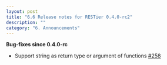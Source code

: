 ```yaml
---
layout: post
title: "6.6 Release notes for RESTier 0.4.0-rc2"
description: ""
category: "6. Announcements"
---
```


**Bug-fixes since 0.4.0-rc**

 - Support string as return type or argument of functions [#258](https://github.com/OData/RESTier/issues/258)
